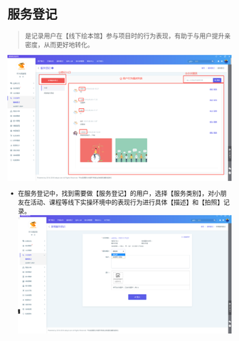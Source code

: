 # 服务登记

> 是记录用户在【线下绘本馆】参与项目时的行为表现，有助于与用户提升亲密度，从而更好地转化。

![1561014022641](_media\1561014022641.png)

- 在服务登记中，找到需要做【服务登记】的用户，选择【服务类别】，对小朋友在活动、课程等线下实操环境中的表现行为进行具体【描述】和【拍照】记录。![1561013697491](_media\1561013697491.png)
